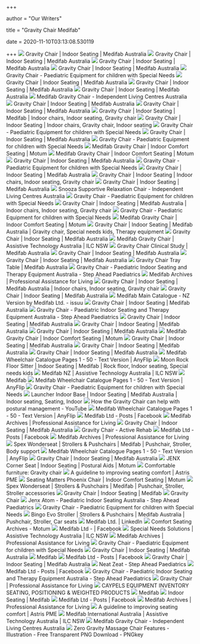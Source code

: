 +++
        
author = "Our Writers"
        
title = "Gravity Chair Medifab"
        
date = 2020-11-10T03:13:08.530119
        
+++
[ ![](https://www.medifab.com.au/sites/default/files/styles/product_full/public/Gravity%20Chair%20-%20Blue.png?itok=BH2rgk3a)](https://www.medifab.com.au/sites/default/files/styles/product_full/public/Gravity%20Chair%20-%20Blue.png?itok=BH2rgk3a) Gravity Chair | Indoor Seating | Medifab Australia
[ ![](https://www.medifab.com.au/sites/default/files/Colour%20Options.png)](https://www.medifab.com.au/sites/default/files/Colour%20Options.png) Gravity Chair | Indoor Seating | Medifab Australia
[ ![](https://www.medifab.com.au/sites/default/files/styles/product_full/public/Gravity%20Chair%20-%20Green.png?itok=5auE4Six)](https://www.medifab.com.au/sites/default/files/styles/product_full/public/Gravity%20Chair%20-%20Green.png?itok=5auE4Six) Gravity Chair | Indoor Seating | Medifab Australia
[ ![](https://www.medifab.com.au/sites/default/files/styles/large/public/DSC_0284%20-%20web_0.png?itok=PvDRR9CE)](https://www.medifab.com.au/sites/default/files/styles/large/public/DSC_0284%20-%20web_0.png?itok=PvDRR9CE) Gravity Chair | Indoor Seating | Medifab Australia
[ ![](https://www.specialneedssolutions.com.au/wp-content/uploads/2011/10/Gravity-Chair-Air-Breathew.jpg)](https://www.specialneedssolutions.com.au/wp-content/uploads/2011/10/Gravity-Chair-Air-Breathew.jpg) Gravity Chair - Paediatric Equipment for children with Special Needs
[ ![](https://www.medifab.com.au/sites/default/files/styles/product_full/public/Material%20Options.png?itok=-PbM4kxS)](https://www.medifab.com.au/sites/default/files/styles/product_full/public/Material%20Options.png?itok=-PbM4kxS) Gravity Chair | Indoor Seating | Medifab Australia
[ ![](https://www.medifab.com.au/sites/default/files/styles/product_full/public/Tilt%20Wedge%20-%20Lateral%201.png?itok=uzuVmhXU)](https://www.medifab.com.au/sites/default/files/styles/product_full/public/Tilt%20Wedge%20-%20Lateral%201.png?itok=uzuVmhXU) Gravity Chair | Indoor Seating | Medifab Australia
[ ![](http://www.medifab.co.nz/sites/default/files/styles/large/public/sieras%20new%20chair_0.JPG?itok=RiVyqw6L)](http://www.medifab.co.nz/sites/default/files/styles/large/public/sieras%20new%20chair_0.JPG?itok=RiVyqw6L) Gravity Chair | Indoor Seating | Medifab Australia
[ ![](https://ilc-ned-production-ned-asset-bucket.s3.amazonaws.com/attachments/products/medium/18508-PR17720%20Medifab%20Gravity%20Chair.jpg)](https://ilc-ned-production-ned-asset-bucket.s3.amazonaws.com/attachments/products/medium/18508-PR17720%20Medifab%20Gravity%20Chair.jpg) Medifab Gravity Chair - Independent Living Centres Australia
[ ![](https://www.medifab.com.au/sites/default/files/styles/product_full/public/Tilt%20Wedge%20-%20Posterior%201.png?itok=rha9EAVR)](https://www.medifab.com.au/sites/default/files/styles/product_full/public/Tilt%20Wedge%20-%20Posterior%201.png?itok=rha9EAVR) Gravity Chair | Indoor Seating | Medifab Australia
[ ![](https://www.medifab.com.au/sites/default/files/styles/product_grid/public/Mobile%20Base%20-%20Web.png?itok=GVqC33D1)](https://www.medifab.com.au/sites/default/files/styles/product_grid/public/Mobile%20Base%20-%20Web.png?itok=GVqC33D1) Gravity Chair | Indoor Seating | Medifab Australia
[ ![](https://i.pinimg.com/originals/26/fc/81/26fc81ebc64de2b15fa5380a54c9b61f.jpg)](https://i.pinimg.com/originals/26/fc/81/26fc81ebc64de2b15fa5380a54c9b61f.jpg) Gravity Chair | Indoor Seating | Medifab | Indoor chairs, Indoor seating, Gravity  chair
[ ![](https://i.pinimg.com/originals/ab/cb/bb/abcbbb6c7e165214f4594e56af463dba.jpg)](https://i.pinimg.com/originals/ab/cb/bb/abcbbb6c7e165214f4594e56af463dba.jpg) Gravity Chair | Indoor Seating | Indoor chairs, Gravity chair, Indoor  seating
[ ![](https://www.specialneedssolutions.com.au/wp-content/uploads/2011/10/Gravity-Chair-Air-Breathe.jpg)](https://www.specialneedssolutions.com.au/wp-content/uploads/2011/10/Gravity-Chair-Air-Breathe.jpg) Gravity Chair - Paediatric Equipment for children with Special Needs
[ ![](https://i.ytimg.com/vi/8qoS3IJCpHQ/hqdefault.jpg)](https://i.ytimg.com/vi/8qoS3IJCpHQ/hqdefault.jpg) Gravity Chair | Indoor Seating | Medifab Australia
[ ![](https://www.specialneedssolutions.com.au/wp-content/uploads/2016/11/chair-colours.jpg)](https://www.specialneedssolutions.com.au/wp-content/uploads/2016/11/chair-colours.jpg) Gravity Chair - Paediatric Equipment for children with Special Needs
[ ![](https://motum.com.au/wp-content/uploads/2019/09/GRAVITYTILTBACK.png)](https://motum.com.au/wp-content/uploads/2019/09/GRAVITYTILTBACK.png) Medifab Gravity Chair | Indoor Comfort Seating | Motum
[ ![](https://motum.com.au/wp-content/uploads/2019/09/Gravity_Chair_Red.jpg)](https://motum.com.au/wp-content/uploads/2019/09/Gravity_Chair_Red.jpg) Medifab Gravity Chair | Indoor Comfort Seating | Motum
[ ![](https://www.medifab.com.au/sites/default/files/styles/large/public/Teagan%201_3.jpg?itok=FfmuBr8v)](https://www.medifab.com.au/sites/default/files/styles/large/public/Teagan%201_3.jpg?itok=FfmuBr8v) Gravity Chair | Indoor Seating | Medifab Australia
[ ![](https://www.specialneedssolutions.com.au/wp-content/uploads/2011/10/BLUE.jpg)](https://www.specialneedssolutions.com.au/wp-content/uploads/2011/10/BLUE.jpg) Gravity Chair - Paediatric Equipment for children with Special Needs
[ ![](https://i.ytimg.com/vi/8qoS3IJCpHQ/maxresdefault.jpg)](https://i.ytimg.com/vi/8qoS3IJCpHQ/maxresdefault.jpg) Gravity Chair | Indoor Seating | Medifab Australia
[ ![](https://i.pinimg.com/originals/2a/53/c7/2a53c7afba8178a865457ef47e8ce85c.jpg)](https://i.pinimg.com/originals/2a/53/c7/2a53c7afba8178a865457ef47e8ce85c.jpg) Gravity Chair | Indoor Seating | Indoor chairs, Indoor seating, Gravity  chair
[ ![](https://www.medifab.com.au/sites/default/files/styles/product_full/public/Belt%20Holder%201.png?itok=RNdFzLJT)](https://www.medifab.com.au/sites/default/files/styles/product_full/public/Belt%20Holder%201.png?itok=RNdFzLJT) Gravity Chair | Indoor Seating | Medifab Australia
[ ![](https://ilc-ned-production-ned-asset-bucket.s3.amazonaws.com/attachments/products/medium/26718-Snooza.JPG)](https://ilc-ned-production-ned-asset-bucket.s3.amazonaws.com/attachments/products/medium/26718-Snooza.JPG) Snooza Supportive Relaxation Chair - Independent Living Centres Australia
[ ![](https://www.specialneedssolutions.com.au/wp-content/uploads/2016/11/Gravity-Chair-Air-Breathe-No-Seat-Linerw.jpg)](https://www.specialneedssolutions.com.au/wp-content/uploads/2016/11/Gravity-Chair-Air-Breathe-No-Seat-Linerw.jpg) Gravity Chair - Paediatric Equipment for children with Special Needs
[ ![](https://i.pinimg.com/originals/a4/4c/72/a44c72e22ec177c0867fb82d263f404d.png)](https://i.pinimg.com/originals/a4/4c/72/a44c72e22ec177c0867fb82d263f404d.png) Gravity Chair | Indoor Seating | Medifab Australia | Indoor chairs, Indoor  seating, Gravity chair
[ ![](https://i.ytimg.com/vi/has-2_WF17E/hqdefault.jpg)](https://i.ytimg.com/vi/has-2_WF17E/hqdefault.jpg) Gravity Chair - Paediatric Equipment for children with Special Needs
[ ![](https://motum.com.au/wp-content/uploads/2019/09/Gravity-chair-tray.jpg)](https://motum.com.au/wp-content/uploads/2019/09/Gravity-chair-tray.jpg) Medifab Gravity Chair | Indoor Comfort Seating | Motum
[ ![](https://i.pinimg.com/originals/a4/8f/e2/a48fe2db5ed0ccbb9b6ffdb82cf16ee9.jpg)](https://i.pinimg.com/originals/a4/8f/e2/a48fe2db5ed0ccbb9b6ffdb82cf16ee9.jpg) Gravity Chair | Indoor Seating | Medifab Australia | Gravity chair, Special  needs kids, Therapy equipment
[ ![](https://www.medifab.com.au/sites/default/files/styles/large/public/Archers%20Gravity%20Chair.jpg?itok=HYJTLHZB)](https://www.medifab.com.au/sites/default/files/styles/large/public/Archers%20Gravity%20Chair.jpg?itok=HYJTLHZB) Gravity Chair | Indoor Seating | Medifab Australia
[ ![](https://at-aust.org/images/item_images/41302003.jpg?1576898335)](https://at-aust.org/images/item_images/41302003.jpg?1576898335) Medifab Gravity Chair | Assistive Technology Australia | ILC NSW
[ ![](https://www.medifab.com.au/sites/default/files/styles/large/public/Gravity%20Chair%20Clinical%20Study%20Thumbnail_0.png?itok=bfO-jOFF)](https://www.medifab.com.au/sites/default/files/styles/large/public/Gravity%20Chair%20Clinical%20Study%20Thumbnail_0.png?itok=bfO-jOFF) Gravity Chair Clinical Study | Medifab Australia
[ ![](https://www.medifab.com.au/sites/default/files/styles/product_full/public/Velcro%20Side%20Pocket.png?itok=LP3OAZs3)](https://www.medifab.com.au/sites/default/files/styles/product_full/public/Velcro%20Side%20Pocket.png?itok=LP3OAZs3) Gravity Chair | Indoor Seating | Medifab Australia
[ ![](https://www.medifab.com.au/sites/default/files/styles/product_grid/public/Extended%20Lateral%20Air-Breathe.png?itok=nalg-_T7)](https://www.medifab.com.au/sites/default/files/styles/product_grid/public/Extended%20Lateral%20Air-Breathe.png?itok=nalg-_T7) Gravity Chair | Indoor Seating | Medifab Australia
[ ![](https://www.medifab.com.au/sites/default/files/styles/product_full/public/Tray%20-%20Web_0.png?itok=obRe4NIF)](https://www.medifab.com.au/sites/default/files/styles/product_full/public/Tray%20-%20Web_0.png?itok=obRe4NIF) Gravity Chair Tray Table | Medifab Australia
[ ![](https://www.stepaheadpaediatrics.com.au/wp-content/uploads/2018/07/%C2%A9Fairfax-Bree-and-Khapre-Web_1-300x201.jpg)](https://www.stepaheadpaediatrics.com.au/wp-content/uploads/2018/07/%C2%A9Fairfax-Bree-and-Khapre-Web_1-300x201.jpg) Gravity Chair - Paediatric Indoor Seating and Therapy Equipment Australia -  Step Ahead Paediatrics
[ ![](https://www.pafl.com.au/wp-content/uploads/2019/07/Houdini-22-1.jpg)](https://www.pafl.com.au/wp-content/uploads/2019/07/Houdini-22-1.jpg) Medifab Archives | Professional Assistance for Living
[ ![](https://i.pinimg.com/originals/3b/25/ad/3b25ad41e6a40583e1d32490d09b1327.png)](https://i.pinimg.com/originals/3b/25/ad/3b25ad41e6a40583e1d32490d09b1327.png) Gravity Chair | Indoor Seating | Medifab Australia | Indoor chairs, Indoor  seating, Gravity chair
[ ![](https://www.medifab.com.au/sites/default/files/styles/product_features/public/Wipe-Down%20Covers.png?itok=K93UQNlW)](https://www.medifab.com.au/sites/default/files/styles/product_features/public/Wipe-Down%20Covers.png?itok=K93UQNlW) Gravity Chair | Indoor Seating | Medifab Australia
[ ![](https://image.isu.pub/190313224253-c56f99cd4d641500e3a779028edf5725/jpg/page_1.jpg)](https://image.isu.pub/190313224253-c56f99cd4d641500e3a779028edf5725/jpg/page_1.jpg) Medifab Main Catalogue - NZ Version by Medifab Ltd. - issuu
[ ![](https://www.medifab.com.au/sites/default/files/Jack_1.jpg)](https://www.medifab.com.au/sites/default/files/Jack_1.jpg) Gravity Chair | Indoor Seating | Medifab Australia
[ ![](https://www.stepaheadpaediatrics.com.au/wp-content/uploads/2018/07/Gravity-Chair-Incontinence-Liner-2.png)](https://www.stepaheadpaediatrics.com.au/wp-content/uploads/2018/07/Gravity-Chair-Incontinence-Liner-2.png) Gravity Chair - Paediatric Indoor Seating and Therapy Equipment Australia -  Step Ahead Paediatrics
[ ![](https://www.medifab.com.au/sites/all/themes/medifab/images/medifab30-logo.svg)](https://www.medifab.com.au/sites/all/themes/medifab/images/medifab30-logo.svg) Gravity Chair | Indoor Seating | Medifab Australia
[ ![](https://www.medifab.com.au/sites/default/files/Standard%20Lateral%20Wipe-Down.png)](https://www.medifab.com.au/sites/default/files/Standard%20Lateral%20Wipe-Down.png) Gravity Chair | Indoor Seating | Medifab Australia
[ ![](https://www.medifab.com.au/sites/default/files/Extended%20Lateral%20Wipe-Down.png)](https://www.medifab.com.au/sites/default/files/Extended%20Lateral%20Wipe-Down.png) Gravity Chair | Indoor Seating | Medifab Australia
[ ![](https://motum.com.au/wp-content/uploads/2019/09/Seating-Matters-Milano-chair-front-on-300x300.png)](https://motum.com.au/wp-content/uploads/2019/09/Seating-Matters-Milano-chair-front-on-300x300.png) Medifab Gravity Chair | Indoor Comfort Seating | Motum
[ ![](https://www.medifab.com.au/sites/default/files/Occipital%20Wipe-Down.png)](https://www.medifab.com.au/sites/default/files/Occipital%20Wipe-Down.png) Gravity Chair | Indoor Seating | Medifab Australia
[ ![](https://www.medifab.com.au/sites/default/files/Gravity%20Chair%20Clinical%20Study%20Document%20Thumbnail%20-%20Web_0.png)](https://www.medifab.com.au/sites/default/files/Gravity%20Chair%20Clinical%20Study%20Document%20Thumbnail%20-%20Web_0.png) Gravity Chair | Indoor Seating | Medifab Australia
[ ![](https://www.medifab.com.au/sites/default/files/styles/product_grid/public/Tray%20-%20Web_0.png?itok=zgzcYn28)](https://www.medifab.com.au/sites/default/files/styles/product_grid/public/Tray%20-%20Web_0.png?itok=zgzcYn28) Gravity Chair | Indoor Seating | Medifab Australia
[ ![](http://online.anyflip.com/wmep/ilxo/files/mobile/1.jpg?1536719066)](http://online.anyflip.com/wmep/ilxo/files/mobile/1.jpg?1536719066) Medifab Wheelchair Catalogue Pages 1 - 50 - Text Version | AnyFlip
[ ![](https://i.pinimg.com/originals/c0/fe/5a/c0fe5a3c8fea7877f089a48419aa1865.jpg)](https://i.pinimg.com/originals/c0/fe/5a/c0fe5a3c8fea7877f089a48419aa1865.jpg) Moon Rock Floor Sitter | Indoor Seating | Medifab | Rock floor, Indoor  seating, Special needs kids
[ ![](https://at-aust.org/images/item_images/4332023.jpg?1603466336)](https://at-aust.org/images/item_images/4332023.jpg?1603466336) Medifab NZ | Assistive Technology Australia | ILC NSW
[ ![](https://soar.askjan.org/productImage/8049/IMG_6806_png_-_Crop.jpg)](https://soar.askjan.org/productImage/8049/IMG_6806_png_-_Crop.jpg) Medifab
[ ![](http://online.anyflip.com/wmep/ilxo/files/mobile-ext/appLogoIcon.png?1536719066)](http://online.anyflip.com/wmep/ilxo/files/mobile-ext/appLogoIcon.png?1536719066) Medifab Wheelchair Catalogue Pages 1 - 50 - Text Version | AnyFlip
[ ![](https://www.specialneedssolutions.com.au/wp-content/uploads/2018/10/snooza-blue-300x420.jpg)](https://www.specialneedssolutions.com.au/wp-content/uploads/2018/10/snooza-blue-300x420.jpg) Gravity Chair - Paediatric Equipment for children with Special Needs
[ ![](https://i.pinimg.com/originals/59/ac/9d/59ac9d87e37c52609697211f2eebee55.jpg)](https://i.pinimg.com/originals/59/ac/9d/59ac9d87e37c52609697211f2eebee55.jpg) Launcher Indoor Base | Indoor Seating | Medifab Australia | Indoor seating,  Seating, Indoor
[ ![](https://i.ytimg.com/vi/RfUYlHk3iFo/maxresdefault.jpg)](https://i.ytimg.com/vi/RfUYlHk3iFo/maxresdefault.jpg) How the Gravity Chair can help with postural management - YouTube
[ ![](http://online.anyflip.com/wmep/ilxo/files/thumb/2.jpg?1536719066)](http://online.anyflip.com/wmep/ilxo/files/thumb/2.jpg?1536719066) Medifab Wheelchair Catalogue Pages 1 - 50 - Text Version | AnyFlip
[ ![](https://lookaside.fbsbx.com/lookaside/crawler/media/?media_id=1375838935956895)](https://lookaside.fbsbx.com/lookaside/crawler/media/?media_id=1375838935956895) Medifab Ltd - Posts | Facebook
[ ![](https://www.pafl.com.au/wp-content/uploads/2020/09/Bingo-Evo-Mini-01-394x394.png)](https://www.pafl.com.au/wp-content/uploads/2020/09/Bingo-Evo-Mini-01-394x394.png) Medifab Archives | Professional Assistance for Living
[ ![](https://www.medifab.com.au/sites/all/themes/medifab/images/medifab-academy-logo.svg)](https://www.medifab.com.au/sites/all/themes/medifab/images/medifab-academy-logo.svg) Gravity Chair | Indoor Seating | Medifab Australia
[ ![](https://www.activerehab.net.au/wp-content/uploads/2018/11/Gravity-chair-without-liner.png)](https://www.activerehab.net.au/wp-content/uploads/2018/11/Gravity-chair-without-liner.png) Gravity Chair - Active Rehab
[ ![](https://lookaside.fbsbx.com/lookaside/crawler/media/?media_id=1390927924447996)](https://lookaside.fbsbx.com/lookaside/crawler/media/?media_id=1390927924447996) Medifab Ltd - Posts | Facebook
[ ![](https://www.pafl.com.au/wp-content/uploads/2017/10/Carrot-car-seat-3000-1.jpg)](https://www.pafl.com.au/wp-content/uploads/2017/10/Carrot-car-seat-3000-1.jpg) Medifab Archives | Professional Assistance for Living
[ ![](https://i.pinimg.com/originals/8f/a6/61/8fa661defa13322d647766d336e440df.png)](https://i.pinimg.com/originals/8f/a6/61/8fa661defa13322d647766d336e440df.png) Spex Wonderseat | Strollers & Pushchairs | Medifab | Pushchair, Stroller,  Body support
[ ![](https://online.anyflip.com/wmep/accountlogo.png)](https://online.anyflip.com/wmep/accountlogo.png) Medifab Wheelchair Catalogue Pages 1 - 50 - Text Version | AnyFlip
[ ![](https://www.medifab.com.au/sites/default/files/styles/product_features/public/Proprioceptive%20Benefits.png?itok=4OpLhVpc)](https://www.medifab.com.au/sites/default/files/styles/product_features/public/Proprioceptive%20Benefits.png?itok=4OpLhVpc) Gravity Chair | Indoor Seating | Medifab Australia
[ ![](https://motum.com.au/wp-content/uploads/2019/09/Cornerseat-Size-2-Nursery-Table-Size-2-1.png)](https://motum.com.au/wp-content/uploads/2019/09/Cornerseat-Size-2-Nursery-Table-Size-2-1.png) JENX Corner Seat | Indoor Seating | Postural Aids | Motum
[ ![](https://lh3.googleusercontent.com/proxy/VzDN_zFRNqDsATix7ZSGnsZRG3m7dgNLcuCrfDnHuE8vdNwSk4vvT4VuKE28E2xpAhtuVyinkwMe8YA5e1wf4feLFFSa-x5L2xpRY93nxzn_J22iHARStpaPz8aQFlzeDtC52eVp6Q7nvoqN_UGKYi4AzWZwHIXu6AUn23I=w1200-h630-p-k-no-nu)](https://lh3.googleusercontent.com/proxy/VzDN_zFRNqDsATix7ZSGnsZRG3m7dgNLcuCrfDnHuE8vdNwSk4vvT4VuKE28E2xpAhtuVyinkwMe8YA5e1wf4feLFFSa-x5L2xpRY93nxzn_J22iHARStpaPz8aQFlzeDtC52eVp6Q7nvoqN_UGKYi4AzWZwHIXu6AUn23I=w1200-h630-p-k-no-nu) Comfortable furniture: Gravity chair
[ ![](https://www.astris-pme.com.au/images/news/science-of-seating/alternate-seating/gallery/Lifestyle-3.jpg)](https://www.astris-pme.com.au/images/news/science-of-seating/alternate-seating/gallery/Lifestyle-3.jpg) A guideline to improving seating comfort | Astris PME
[ ![](https://motum.com.au/wp-content/uploads/2019/09/Phoenix-chair-all-angles-600x600.jpg)](https://motum.com.au/wp-content/uploads/2019/09/Phoenix-chair-all-angles-600x600.jpg) Seating Matters Phoenix Chair | Indoor Comfort Seating | Motum
[ ![](https://i.pinimg.com/originals/57/b4/a1/57b4a18c52ad94a8f5f446ba7582c206.png)](https://i.pinimg.com/originals/57/b4/a1/57b4a18c52ad94a8f5f446ba7582c206.png) Spex Wonderseat | Strollers & Pushchairs | Medifab | Pushchair, Stroller,  Stroller accessories
[ ![](https://www.medifab.co.nz/sites/default/files/styles/medium/public/Carrot%203000%20Car%20Seat%20%281%29-small.png?itok=XnxXSjrS)](https://www.medifab.co.nz/sites/default/files/styles/medium/public/Carrot%203000%20Car%20Seat%20%281%29-small.png?itok=XnxXSjrS) Gravity Chair | Indoor Seating | Medifab
[ ![](x-raw-image:///b49b6952379b2b3a29edf81c62dc1d46548ab43a0af042950f3a915dc679d19b)](x-raw-image:///b49b6952379b2b3a29edf81c62dc1d46548ab43a0af042950f3a915dc679d19b) Gravity Chair
[ ![](https://www.stepaheadpaediatrics.com.au/wp-content/uploads/2019/04/Atom-New-600x542.png)](https://www.stepaheadpaediatrics.com.au/wp-content/uploads/2019/04/Atom-New-600x542.png) Jenx Atom - Paediatric Indoor Seating Australia - Step Ahead Paediatrics
[ ![](https://www.specialneedssolutions.com.au/wp-content/uploads/2016/01/zoomi.jpg)](https://www.specialneedssolutions.com.au/wp-content/uploads/2016/01/zoomi.jpg) Gravity Chair - Paediatric Equipment for children with Special Needs
[ ![](https://i.pinimg.com/originals/9f/36/e0/9f36e00fc1a1a0e7bedc30fa27852b4e.jpg)](https://i.pinimg.com/originals/9f/36/e0/9f36e00fc1a1a0e7bedc30fa27852b4e.jpg) Bingo Evo Stroller | Strollers & Pushchairs | Medifab Australia |  Pushchair, Stroller, Car seats
[ ![](https://media-exp1.licdn.com/dms/image/C561BAQEGWi06Vs3sIA/company-background_10000/0?e=2159024400&v=beta&t=qFCb7dwjVIDeRgzpqo5HX48Nij3-wSiBrr2Nu09bMf8)](https://media-exp1.licdn.com/dms/image/C561BAQEGWi06Vs3sIA/company-background_10000/0?e=2159024400&v=beta&t=qFCb7dwjVIDeRgzpqo5HX48Nij3-wSiBrr2Nu09bMf8) Medifab Ltd. | LinkedIn
[ ![](https://motum.com.au/wp-content/uploads/2019/09/Seating-Matters-Sorrento-chair-e1515850005859-300x300.jpg)](https://motum.com.au/wp-content/uploads/2019/09/Seating-Matters-Sorrento-chair-e1515850005859-300x300.jpg) Comfort Seating Archives - Motum
[ ![](https://lookaside.fbsbx.com/lookaside/crawler/media/?media_id=1294279660779490)](https://lookaside.fbsbx.com/lookaside/crawler/media/?media_id=1294279660779490) Medifab Ltd - | Facebook
[ ![](https://at-aust.org/images/item_images/4332021.jpg?1599248673)](https://at-aust.org/images/item_images/4332021.jpg?1599248673) Special Needs Solutions | Assistive Technology Australia | ILC NSW
[ ![](https://www.pafl.com.au/wp-content/uploads/2019/11/Carrot-XL-1-394x394.jpg)](https://www.pafl.com.au/wp-content/uploads/2019/11/Carrot-XL-1-394x394.jpg) Medifab Archives | Professional Assistance for Living
[ ![](https://www.specialneedssolutions.com.au/wp-content/uploads/2011/10/junior_chair.jpg)](https://www.specialneedssolutions.com.au/wp-content/uploads/2011/10/junior_chair.jpg) Gravity Chair - Paediatric Equipment for children with Special Needs
[ ![](https://www.medifab.com.au/sites/default/files/styles/medium/public/SSW%20Full%20Kit_0.png?itok=X765BjGU)](https://www.medifab.com.au/sites/default/files/styles/medium/public/SSW%20Full%20Kit_0.png?itok=X765BjGU) Gravity Chair | Indoor Seating | Medifab Australia
[ ![](https://soar.askjan.org/productImage/8050/Pozinform_-_Supine_with_half-moon_1.jpg)](https://soar.askjan.org/productImage/8050/Pozinform_-_Supine_with_half-moon_1.jpg) Medifab
[ ![](https://lookaside.fbsbx.com/lookaside/crawler/media/?media_id=1381702585370530)](https://lookaside.fbsbx.com/lookaside/crawler/media/?media_id=1381702585370530) Medifab Ltd - Posts | Facebook
[ ![](https://www.medifab.com.au/sites/default/files/styles/product_features/public/Light%20%26%20Portable.png?itok=a8tIIpC2)](https://www.medifab.com.au/sites/default/files/styles/product_features/public/Light%20%26%20Portable.png?itok=a8tIIpC2) Gravity Chair | Indoor Seating | Medifab Australia
[ ![](https://www.stepaheadpaediatrics.com.au/wp-content/uploads/2018/07/2-2.jpg)](https://www.stepaheadpaediatrics.com.au/wp-content/uploads/2018/07/2-2.jpg) Neat Zeat - Step Ahead Paediatrics
[ ![](https://lookaside.fbsbx.com/lookaside/crawler/media/?media_id=1381702592037196)](https://lookaside.fbsbx.com/lookaside/crawler/media/?media_id=1381702592037196) Medifab Ltd - Posts | Facebook
[ ![](https://www.stepaheadpaediatrics.com.au/wp-content/uploads/2018/06/7.png)](https://www.stepaheadpaediatrics.com.au/wp-content/uploads/2018/06/7.png) Gravity Chair - Paediatric Indoor Seating and Therapy Equipment Australia -  Step Ahead Paediatrics
[ ![](https://www.pafl.com.au/wp-content/uploads/2019/11/mobile-activity-tray-01-394x394.jpg)](https://www.pafl.com.au/wp-content/uploads/2019/11/mobile-activity-tray-01-394x394.jpg) Gravity Chair | Professional Assistance for Living
[ ![](x-raw-image:///322fa844be4ce81bc424231f20c4f31b089c73a2a6d4fcd1651000b73f3df9a3)](x-raw-image:///322fa844be4ce81bc424231f20c4f31b089c73a2a6d4fcd1651000b73f3df9a3) CAYPELS EQUIPMENT INVENTORY SEATING, POSITIONING & WEIGHTED PRODUCTS
[ ![](https://soar.askjan.org/productImage/8051/Seahorse_Plus_in_Shower.jpg)](https://soar.askjan.org/productImage/8051/Seahorse_Plus_in_Shower.jpg) Medifab
[ ![](https://www.medifab.co.nz/sites/default/files/styles/product_grid/public/Junior%2B%201.png?itok=qCH_YdRA)](https://www.medifab.co.nz/sites/default/files/styles/product_grid/public/Junior%2B%201.png?itok=qCH_YdRA) Indoor Seating | Medifab
[ ![](https://lookaside.fbsbx.com/lookaside/crawler/media/?media_id=1381702602037195)](https://lookaside.fbsbx.com/lookaside/crawler/media/?media_id=1381702602037195) Medifab Ltd - Posts | Facebook
[ ![](https://www.pafl.com.au/wp-content/uploads/2018/08/CareWave-01.jpg)](https://www.pafl.com.au/wp-content/uploads/2018/08/CareWave-01.jpg) Medifab Archives | Professional Assistance for Living
[ ![](https://www.astris-pme.com.au/images/news/science-of-seating/alternate-seating/gallery/jupiter2.jpg)](https://www.astris-pme.com.au/images/news/science-of-seating/alternate-seating/gallery/jupiter2.jpg) A guideline to improving seating comfort | Astris PME
[ ![](https://at-aust.org/images/item_images/11351001.jpg?1599248673)](https://at-aust.org/images/item_images/11351001.jpg?1599248673) Medifab International Australia | Assistive Technology Australia | ILC NSW
[ ![](https://ilc-ned-production-ned-asset-bucket.s3.amazonaws.com/attachments/products/result/5582-PR00598-Regency%20care%20chairs.jpg)](https://ilc-ned-production-ned-asset-bucket.s3.amazonaws.com/attachments/products/result/5582-PR00598-Regency%20care%20chairs.jpg) Medifab Gravity Chair - Independent Living Centres Australia
[ ![](https://www.pngkey.com/png/detail/423-4235873_zero-gravity-massage-chair-features-illustration.png)](https://www.pngkey.com/png/detail/423-4235873_zero-gravity-massage-chair-features-illustration.png) Zero Gravity Massage Chair Features - Illustration - Free Transparent PNG  Download - PNGkey
